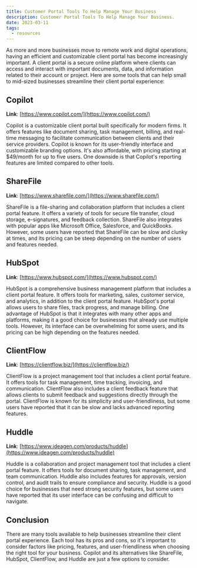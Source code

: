```yaml
---
title: Customer Portal Tools To Help Manage Your Business
description: Customer Portal Tools To Help Manage Your Business.
date: 2023-03-11
tags:
  - resources
---
```


As more and more businesses move to remote work and digital operations, having an efficient and customizable client portal has become increasingly important. A client portal is a secure online platform where clients can access and interact with important documents, data, and information related to their account or project. Here are some tools that can help small to mid-sized businesses streamline their client portal experience:

## Copilot

**Link**: [https://www.copilot.com/](https://www.copilot.com/)

Copilot is a customizable client portal built specifically for modern firms. It offers features like document sharing, task management, billing, and real-time messaging to facilitate communication between clients and their service providers. Copilot is known for its user-friendly interface and customizable branding options. It's also affordable, with pricing starting at $49/month for up to five users. One downside is that Copilot's reporting features are limited compared to other tools.

## ShareFile

**Link**: [https://www.sharefile.com/](https://www.sharefile.com/)

ShareFile is a file-sharing and collaboration platform that includes a client portal feature. It offers a variety of tools for secure file transfer, cloud storage, e-signatures, and feedback collection. ShareFile also integrates with popular apps like Microsoft Office, Salesforce, and QuickBooks. However, some users have reported that ShareFile can be slow and clunky at times, and its pricing can be steep depending on the number of users and features needed.

## HubSpot

**Link**: [https://www.hubspot.com/](https://www.hubspot.com/)

HubSpot is a comprehensive business management platform that includes a client portal feature. It offers tools for marketing, sales, customer service, and analytics, in addition to the client portal feature. HubSpot's portal allows users to share files, track progress, and manage billing. One advantage of HubSpot is that it integrates with many other apps and platforms, making it a good choice for businesses that already use multiple tools. However, its interface can be overwhelming for some users, and its pricing can be high depending on the features needed.

## ClientFlow

**Link**: [https://clientflow.biz/](https://clientflow.biz/)

ClientFlow is a project management tool that includes a client portal feature. It offers tools for task management, time tracking, invoicing, and communication. ClientFlow also includes a client feedback feature that allows clients to submit feedback and suggestions directly through the portal. ClientFlow is known for its simplicity and user-friendliness, but some users have reported that it can be slow and lacks advanced reporting features.

## Huddle

**Link**: [https://www.ideagen.com/products/huddle](https://www.ideagen.com/products/huddle)

Huddle is a collaboration and project management tool that includes a client portal feature. It offers tools for document sharing, task management, and team communication. Huddle also includes features for approvals, version control, and audit trails to ensure compliance and security. Huddle is a good choice for businesses that need strong security features, but some users have reported that its user interface can be confusing and difficult to navigate.

## Conclusion

There are many tools available to help businesses streamline their client portal experience. Each tool has its pros and cons, so it's important to consider factors like pricing, features, and user-friendliness when choosing the right tool for your business. Copilot and its alternatives like ShareFile, HubSpot, ClientFlow, and Huddle are just a few options to consider.
